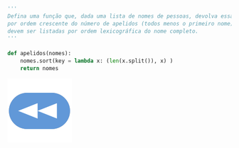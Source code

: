 ```Python

'''
Defina uma função que, dada uma lista de nomes de pessoas, devolva essa lista ordenada 
por ordem crescente do número de apelidos (todos menos o primeiro nome). No caso de pessoas com o mesmo número de apelidos,
devem ser listadas por ordem lexicográfica do nome completo.
'''

def apelidos(nomes):
    nomes.sort(key = lambda x: (len(x.split()), x) )
    return nomes

```

[![retroceder](https://raw.githubusercontent.com/David81820/Recursos-LCC/main/Rewind.png)](https://david81820.github.io/Recursos-LCC/2ano/2sem/LA2/codigo)
